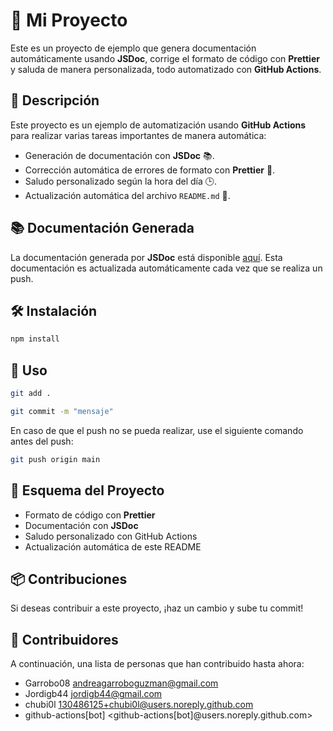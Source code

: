 # 🚀 Mi Proyecto

Este es un proyecto de ejemplo que genera documentación automáticamente usando **JSDoc**, corrige el formato de código con **Prettier** y saluda de manera personalizada, todo automatizado con **GitHub Actions**.

## 🔧 Descripción

Este proyecto es un ejemplo de automatización usando **GitHub Actions** para realizar varias tareas importantes de manera automática:

- Generación de documentación con **JSDoc** 📚.
- Corrección automática de errores de formato con **Prettier** 🔧.
- Saludo personalizado según la hora del día 🕒.
- Actualización automática del archivo `README.md` 📝.

## 📚 Documentación Generada

La documentación generada por **JSDoc** está disponible [aquí](./docs_output/index.html). Esta documentación es actualizada automáticamente cada vez que se realiza un push.

## 🛠️ Instalación

```bash
npm install
```

## 🚀 Uso

```bash
git add .
```

```bash
git commit -m "mensaje"
```

En caso de que el push no se pueda realizar, use el siguiente comando antes del push:

```bash
git push origin main
```

## 📝 Esquema del Proyecto

- Formato de código con **Prettier**
- Documentación con **JSDoc**
- Saludo personalizado con GitHub Actions
- Actualización automática de este README

## 📦 Contribuciones

Si deseas contribuir a este proyecto, ¡haz un cambio y sube tu commit!

## 🙌 Contribuidores

A continuación, una lista de personas que han contribuido hasta ahora:

- Garrobo08 <andreagarroboguzman@gmail.com>
- Jordigb44 <jordigb44@gmail.com>
- chubi0l <130486125+chubi0l@users.noreply.github.com>
- github-actions[bot] <github-actions[bot]@users.noreply.github.com>
